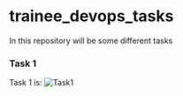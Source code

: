 # trainee_devops_tasks
In this repository will be some different tasks

### Task 1
Task 1 is: 
![Task1](https://github.com/vasyldmitrovich/trainee_devops_tasks/actions/workflows/task1.yml/badge.svg)
